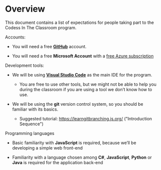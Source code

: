 # Overview

This document contains a list of expectations for people taking part to the Codess In The Classroom program.

Accounts:

* You will need a free [**GitHub**](http://github.com) account. 

* You will need a free **Microsoft Account** with a [free Azure subscription](https://azure.microsoft.com/free/)

Development tools:

* We will be using [**Visual Studio Code**](https://code.visualstudio.com/) as the main IDE for the program.

  * You are free to use other tools, but we might not be able to help you during the classroom if you are
    using a tool we don’t know how to use.

* We will be using the **git** version control system, so you should be familiar with its basics.
  * Suggested tutorial: https://learngitbranching.js.org/ ("Introduction Sequence")

Programming languages

* Basic familiarity with **JavaScript** is required, because we’ll be developing a simple web front-end

* Familiarity with a language chosen among **C#**, **JavaScript**, **Python** or **Java** is required for the application back-end
